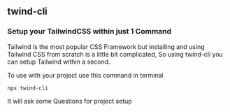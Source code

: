 ## twind-cli

### Setup your TailwindCSS within just 1 Command

Tailwind is the most popular CSS Framework but installing and using Tailwind CSS from scratch is a little bit complicated, So using twind-cli you can setup Tailwind within a second.

To use with your project use this command in terminal

```
npx twind-cli
```

It will ask some Questions for project setup
